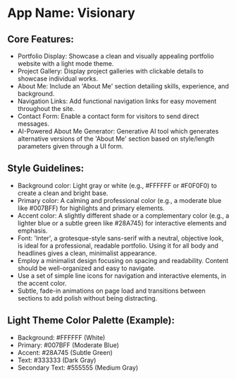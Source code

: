 # **App Name**: Visionary

## Core Features:

- Portfolio Display: Showcase a clean and visually appealing portfolio website with a light mode theme.
- Project Gallery: Display project galleries with clickable details to showcase individual works.
- About Me: Include an 'About Me' section detailing skills, experience, and background.
- Navigation Links: Add functional navigation links for easy movement throughout the site.
- Contact Form: Enable a contact form for visitors to send direct messages.
- AI-Powered About Me Generator: Generative AI tool which generates alternative versions of the 'About Me' section based on style/length parameters given through a UI form.

## Style Guidelines:

- Background color: Light gray or white (e.g., #FFFFFF or #F0F0F0) to create a clean and bright base.
- Primary color: A calming and professional color (e.g., a moderate blue like #007BFF) for highlights and primary elements.
- Accent color: A slightly different shade or a complementary color (e.g., a lighter blue or a subtle green like #28A745) for interactive elements and emphasis.
- Font: 'Inter', a grotesque-style sans-serif with a neutral, objective look, is ideal for a professional, readable portfolio. Using it for all body and headlines gives a clean, minimalist appearance.
- Employ a minimalist design focusing on spacing and readability. Content should be well-organized and easy to navigate.
- Use a set of simple line icons for navigation and interactive elements, in the accent color.
- Subtle, fade-in animations on page load and transitions between sections to add polish without being distracting.

## Light Theme Color Palette (Example):

- Background: #FFFFFF (White)
- Primary: #007BFF (Moderate Blue)
- Accent: #28A745 (Subtle Green)
- Text: #333333 (Dark Gray)
- Secondary Text: #555555 (Medium Gray)